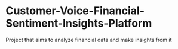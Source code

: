 # Customer-Voice-Financial-Sentiment-Insights-Platform
Project that aims to analyze financial data and make insights from it
